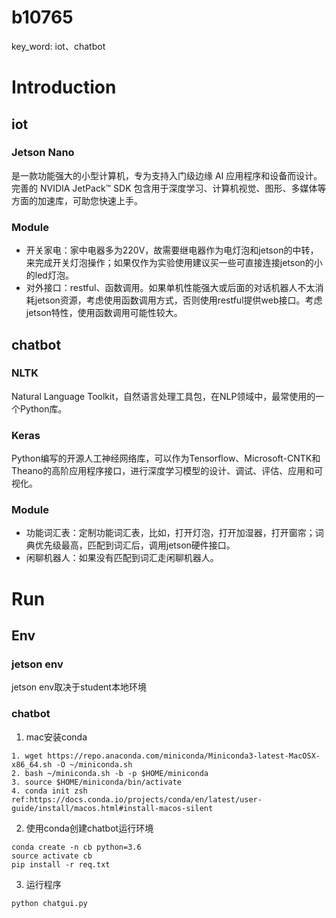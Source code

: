 # b10765
key_word: iot、chatbot
# Introduction 
## iot
### Jetson Nano
是一款功能强大的小型计算机，专为支持入门级边缘 AI 应用程序和设备而设计。完善的 NVIDIA JetPack™ SDK 包含用于深度学习、计算机视觉、图形、多媒体等方面的加速库，可助您快速上手。
### Module
- 开关家电：家中电器多为220V，故需要继电器作为电灯泡和jetson的中转，来完成开关灯泡操作；如果仅作为实验使用建议买一些可直接连接jetson的小的led灯泡。
- 对外接口：restful、函数调用。如果单机性能强大或后面的对话机器人不太消耗jetson资源，考虑使用函数调用方式，否则使用restful提供web接口。考虑jetson特性，使用函数调用可能性较大。
## chatbot
### NLTK
Natural Language Toolkit，自然语言处理工具包，在NLP领域中，最常使用的一个Python库。
### Keras
Python编写的开源人工神经网络库，可以作为Tensorflow、Microsoft-CNTK和Theano的高阶应用程序接口，进行深度学习模型的设计、调试、评估、应用和可视化。
### Module
- 功能词汇表：定制功能词汇表，比如，打开灯泡，打开加湿器，打开窗帘；词典优先级最高，匹配到词汇后，调用jetson硬件接口。
- 闲聊机器人：如果没有匹配到词汇走闲聊机器人。
# Run
## Env
### jetson env
jetson env取决于student本地环境
### chatbot
1. mac安装conda
```
1. wget https://repo.anaconda.com/miniconda/Miniconda3-latest-MacOSX-x86_64.sh -O ~/miniconda.sh
2. bash ~/miniconda.sh -b -p $HOME/miniconda
3. source $HOME/miniconda/bin/activate
4. conda init zsh
ref:https://docs.conda.io/projects/conda/en/latest/user-guide/install/macos.html#install-macos-silent
```
2. 使用conda创建chatbot运行环境
```
conda create -n cb python=3.6
source activate cb
pip install -r req.txt
```
3. 运行程序
```
python chatgui.py
```
